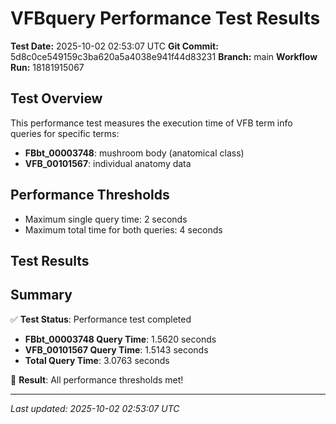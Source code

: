 # VFBquery Performance Test Results

**Test Date:** 2025-10-02 02:53:07 UTC
**Git Commit:** 5d8c0ce549159c3ba620a5a4038e941f44d83231
**Branch:** main
**Workflow Run:** 18181915067

## Test Overview

This performance test measures the execution time of VFB term info queries for specific terms:

- **FBbt_00003748**: mushroom body (anatomical class)
- **VFB_00101567**: individual anatomy data

## Performance Thresholds

- Maximum single query time: 2 seconds
- Maximum total time for both queries: 4 seconds

## Test Results



## Summary

✅ **Test Status**: Performance test completed

- **FBbt_00003748 Query Time**: 1.5620 seconds
- **VFB_00101567 Query Time**: 1.5143 seconds
- **Total Query Time**: 3.0763 seconds

🎉 **Result**: All performance thresholds met!

---
*Last updated: 2025-10-02 02:53:07 UTC*
